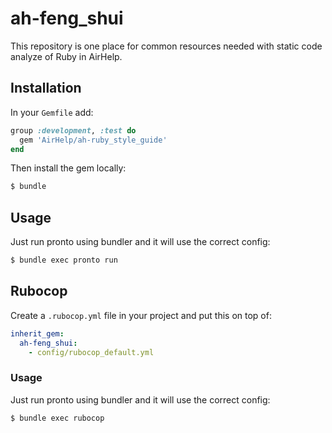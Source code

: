 # ah-feng_shui

This repository is one place for common resources needed with static code analyze of Ruby in AirHelp.

## Installation

In your `Gemfile` add:

```ruby
group :development, :test do
  gem 'AirHelp/ah-ruby_style_guide'
end
```

Then install the gem locally:

```bash
$ bundle 
```

## Usage

Just run pronto using bundler and it will use the correct config:

```bash
$ bundle exec pronto run
```

## Rubocop

Create a `.rubocop.yml` file in your project and put this on top of:

```yml
inherit_gem:
  ah-feng_shui:
    - config/rubocop_default.yml
```

### Usage

Just run pronto using bundler and it will use the correct config:

```bash
$ bundle exec rubocop
```
